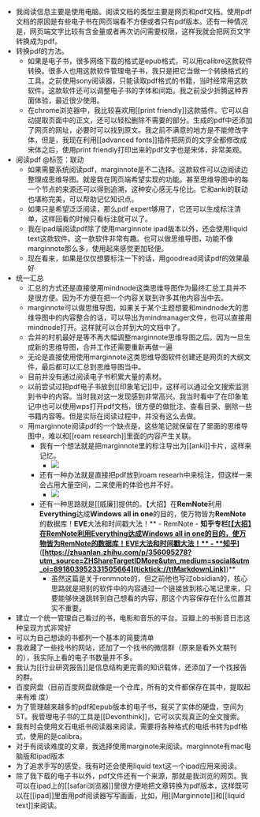 - 我阅读信息主要是使用电脑。阅读文档的类型主要是网页和pdf文档。使用pdf文档的原因是有些电子书在网页端看不方便或者只有pdf版本。还有一种情况是，网页端文字比较有含金量或者再次访问需要权限，这样我就会把网页文字转换成为pdf。
- 转换pdf的方法。
    - 如果是电子书，很多网络下载的格式是epub格式，可以用calibre这款软件转换。很多人也用这款软件管理电子书，我只是把它当做一个转换格式的工具。之前使用sony阅读器，只能读取pdf格式的书籍，当时经常用这款软件。这款软件还可以调整电子书的字体和间距。我之前没少折腾这种界面体验，最近很少使用。
    - 在chrome浏览器中，我比较喜欢用[[print friendly]]这款插件。它可以自动提取页面中的正文，还可以轻松删除不需要的部分。生成的pdf中还添加了网页的网址，必要时可以找到原文。我之前不满意的地方是不能修改字体，但是，我现在利用[[advanced fonts]]插件把网页的文字全都修改成宋体之后，使用print friendly打印出来的pdf文字也是宋体，非常美观。
- 阅读pdf @标签：联动
    - 如果需要系统阅读pdf，marginnote是不二选择。这款软件可以边阅读边整理成思维导图。就是我在网页端希望实现的功能。甚至思维导图中的每一个节点的来源还可以得到追溯，这种安心感无与伦比。它和anki的联动也堪称完美，可以帮助记忆知识点。
    - 如果只是希望泛泛阅读，那么pdf expert够用了，它还可以生成标注清单，这样回看的时候只看标注就可以了。
    - 我在ipad端阅读pdf除了使用marginnote ipad版本以外，还会使用liquid text这款软件。这一款软件非常有趣。也可以做思维导图，功能不像marginnote那么多，使用起来感觉更加轻便。
    - 现在看来，如果是仅仅想要标注一下的话，用goodread阅读pdf的效果最好
- 统一汇总
    - 汇总的方式还是直接使用mindnode这类思维导图作为最终汇总工具并不是很方便。因为不方便在把一个内容关联到许多其他内容当中去。
    - marginnote可以做思维导图，如果关于某个主题想要和mindnode大的思维导图中的内容整合的话，可以导出为mindmanager文件，也可以直接用mindnode打开。这样就可以合并到大的文档中了。
    - 合并的时机最好是等不再大幅调整marginnote思维导图之后。因为一旦生成新的思维导图，合并工作还需要重新再做一遍
    - 无论是直接使用使用marginnote这类思维导图软件创建还是网页的大纲文件，最后都可以汇总到思维导图当中。
    - 目前并没有通过阅读电子书积累大量的素材。
    - 以前尝试过把pdf电子书放到[[印象笔记]]中，这样可以通过全文搜索监测到书中的内容。当时我对这一发现感到非常高兴。我当时看中了在印象笔记中也可以使用wps打开pdf文档，很方便的做批注、查看目录、删除一些书籍内容等。但是实际在阅读过程中，并没有这么去做。
    - 用marginnote阅读pdf的一个缺点是，这些笔记就保留在了里面的思维导图中，难以和[[roam research]]里面的内容产生关联。
        - 我有一个想法就是把marginnote里的标注导出为[[anki]]卡片，这样来记忆。
            - ![](https://firebasestorage.googleapis.com/v0/b/firescript-577a2.appspot.com/o/imgs%2Fapp%2Fxinyiheng%2FF36TyP_Qe3.png?alt=media&token=80be7580-2359-42bd-a998-3d87c0e7c35c)
        - 还有一种办法就是直接把pdf放到roam researh中来标注，但这样一来会占用大量空间，二来使用的体验也并不好。
            - ![](https://firebasestorage.googleapis.com/v0/b/firescript-577a2.appspot.com/o/imgs%2Fapp%2Fxinyiheng%2FJ02zpumpJI.png?alt=media&token=43c3ab59-a284-4adb-ba51-ae2ef659541d)
        - 还有一种思路就是[[威廉]]提供的。【大招】在**RemNote**利用**Everything**达成**Windows all in one**的目的，使万物皆为**RemNote**的数据库！**EVE**大法和时间戳大法！** - RemNote - **知乎专栏[[【大招】在**RemNote**利用**Everything**达成**Windows all in one**的目的，使万物皆为**RemNote**的数据库！**EVE**大法和时间戳大法！** - **知乎](https://zhuanlan.zhihu.com/p/356095278?utm_source=ZHShareTargetIDMore&utm_medium=social&utm_oi=891803952331505664)]**(**[https://zhuanlan.zhihu.com/p/356095278?utm_source=ZHShareTargetIDMore&utm_medium=social&utm_oi=891803952331505664](ticktick://ttMarkdownLink)**)**
            - 虽然这篇是关于renmnote的，但之前他也写过obsidian的，核心思路就是把别的软件中的内容通过一个链接放到核心笔记里来，只要能够快速跳转到自己想看的内容，那这个内容保存在什么位置其实不重要。
- 建立一个统一管理自己看过的书，电影和音乐的平台。豆瓣上的书影音日志这种呈现方式非常好
- 可以为自己想读的书都列一个基本的简要清单
- 我收藏了一些找书的网站，还加了一个找书的微信群（原来是看外文期刊的），我实际上看的电子书数量并不多。
- 我认为[[行业研究报告]]是信息结构更完善的知识载体，还添加了一个找报告的群。
- 百度网盘（目前百度网盘就像是一个仓库，所有的文件都保存在其中，提取起来有难 度）
- 为了管理越来越多的pdf和epub版本的电子书，我买了实体的硬盘，空间为5T。我管理电子书的工具是[[Devonthink]]，它可以实现真正的全文搜索。
- 我有时会使用文石电纸书阅读器来阅读，需要将各种格式的电纸书转为pdf格式，使用的是calibra。
- 对于有阅读难度的文章，我选择使用marginote来阅读。marginnote有mac电脑版和ipad版本
- 为了追求手写的感受，我有时还会使用liquid text这一个ipad应用来阅读。
- 除了我下载的电子书以外，pdf文件还有一个来源，那就是我浏览的网页。我可以在ipad上的[[safari浏览器]]里很方便地把文章转换为pdf版本，这样既可以在[[ipad]]里面用pdf阅读器写写画画，比如，用[[Marginnote]]和[[liquid text]]来阅读。
